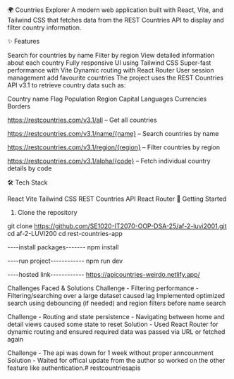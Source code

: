 🌍 Countries Explorer
A modern web application built with React, Vite, and Tailwind CSS that fetches data from the REST Countries API to display and filter country information.

✨ Features

Search for countries by name
Filter by region
View detailed information about each country
Fully responsive UI using Tailwind CSS
Super-fast performance with Vite
Dynamic routing with React Router
User session management
add favourite countries
The project uses the REST Countries API v3.1 to retrieve country data such as:

Country name Flag Population Region Capital Languages Currencies Borders

https://restcountries.com/v3.1/all – Get all countries

https://restcountries.com/v3.1/name/{name} – Search countries by name

https://restcountries.com/v3.1/region/{region} – Filter countries by region

https://restcountries.com/v3.1/alpha/{code} – Fetch individual country details by code

🛠 Tech Stack

React
Vite
Tailwind CSS
REST Countries API
React Router
🚀 Getting Started

1. Clone the repository

git clone https://github.com/SE1020-IT2070-OOP-DSA-25/af-2-luvi2001.git
cd af-2-LUVI200
cd rest-countries-app

----install packages-------
npm install

----run project------------
npm run dev

----hosted link------------
https://apicountries-weirdo.netlify.app/

Challenges Faced & Solutions
Challenge - Filtering performance - Filtering/searching over a large dataset caused lag
Implemented optimized search using debouncing (if needed) and region filters before name search

Challenge - Routing and state persistence - Navigating between home and detail views caused some state to reset
Solution - Used React Router for dynamic routing and ensured required data was passed via URL or fetched again

Challenge - The api was down for 1 week without proper anncounment
Solution - Waited for offical update from the author so worked on the other feature like authentication.#   r e s t c o u n t r i e s a p i s  
 